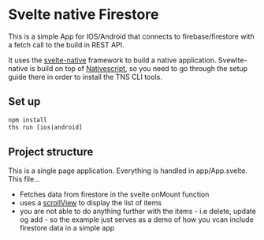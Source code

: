 # Svelte native Firestore 
This is a simple App for IOS/Android that connects to firebase/firestore with a fetch call to the build in REST API.

It uses the <a href='https://svelte-native.technology/docs'>svelte-native</a> framework to build a native application. Svewlte-native is build on top of <a href='http://nativescript.org'>Nativescript</a>, so you need to go through the setup guide there in order to install the TNS CLI tools.   

## Set up
```html
npm install 
ths run [ios|android]
```

## Project structure 
This is a single page application. Everything is handled in app/App.svelte. This file...
- Fetches data from firestore in the svelte onMount function
- uses a <a href='https://svelte-native.technology/docs#scrollview'>scrollView</a> to display the list of items
- you are not able to do anything further with the items - i.e delete, update og add - so the example just serves as a demo of how you vcan include firestore data in a simple app


